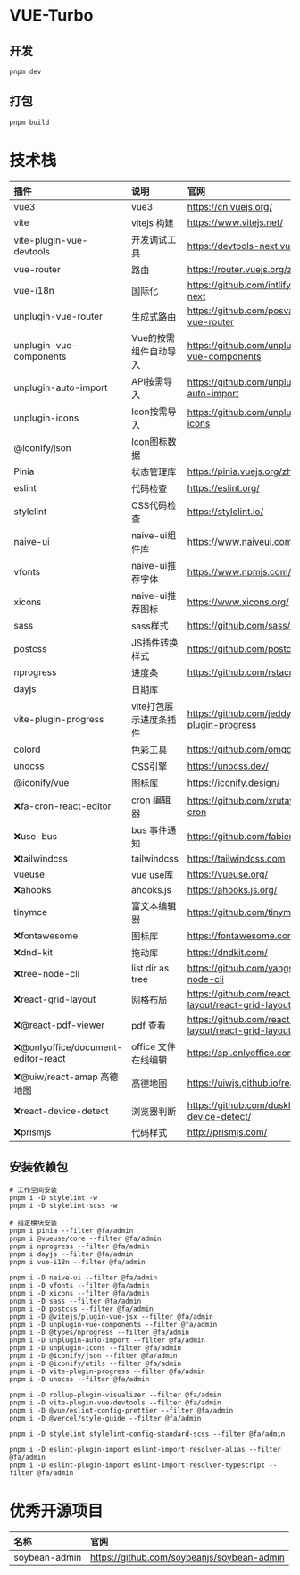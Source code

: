 # VUE-Turbo

## 开发

```
pnpm dev
```

## 打包

```
pnpm build
```

# 技术栈

| 插件                                | 说明                   | 官网                                                   |
| :---------------------------------- | :--------------------- | :----------------------------------------------------- |
| vue3                                | vue3                   | https://cn.vuejs.org/                                  |
| vite                                | vitejs 构建            | https://www.vitejs.net/                                |
| vite-plugin-vue-devtools            | 开发调试工具           | https://devtools-next.vuejs.org/                       |
| vue-router                          | 路由                   | https://router.vuejs.org/zh/                           |
| vue-i18n                            | 国际化                 | https://github.com/intlify/vue-i18n-next               |
| unplugin-vue-router                 | 生成式路由             | https://github.com/posva/unplugin-vue-router           |
| unplugin-vue-components             | Vue的按需组件自动导入  | https://github.com/unplugin/unplugin-vue-components    |
| unplugin-auto-import                | API按需导入            | https://github.com/unplugin/unplugin-auto-import       |
| unplugin-icons                      | Icon按需导入           | https://github.com/unplugin/unplugin-icons             |
| @iconify/json                       | Icon图标数据           |                                                        |
| Pinia                               | 状态管理库             | https://pinia.vuejs.org/zh/                            |
| eslint                              | 代码检查               | https://eslint.org/                                    |
| stylelint                           | CSS代码检查            | https://stylelint.io/                                  |
| naive-ui                            | naive-ui组件库         | https://www.naiveui.com/                               |
| vfonts                              | naive-ui推荐字体       | https://www.npmjs.com/package/vfonts                   |
| xicons                              | naive-ui推荐图标       | https://www.xicons.org/                                |
| sass                                | sass样式               | https://github.com/sass/dart-sass                      |
| postcss                             | JS插件转换样式         | https://github.com/postcss/postcss                     |
| nprogress                           | 进度条                 | https://github.com/rstacruz/nprogress                  |
| dayjs                               | 日期库                 |                                                        |
| vite-plugin-progress                | vite打包展示进度条插件 | https://github.com/jeddygong/vite-plugin-progress      |
| colord                              | 色彩工具               | https://github.com/omgovich/colord                     |
| unocss                              | CSS引擎                | https://unocss.dev/                                    |
| @iconify/vue                        | 图标库                 | https://iconify.design/                                |
| ❌fa-cron-react-editor              | cron 编辑器            | https://github.com/xrutayisire/react-js-cron           |
| ❌use-bus                           | bus 事件通知           | https://github.com/fabienjuif/use-bus                  |
| ❌tailwindcss                       | tailwindcss            | https://tailwindcss.com                                |
| vueuse                              | vue use库              | https://vueuse.org/                                    |
| ❌ahooks                            | ahooks.js              | https://ahooks.js.org/                                 |
| tinymce                             | 富文本编辑器           | https://github.com/tinymce/tinymce                     |
| ❌fontawesome                       | 图标库                 | https://fontawesome.com/                               |
| ❌dnd-kit                           | 拖动库                 | https://dndkit.com/                                    |
| ❌tree-node-cli                     | list dir as tree       | https://github.com/yangshun/tree-node-cli              |
| ❌react-grid-layout                 | 网格布局               | https://github.com/react-grid-layout/react-grid-layout |
| ❌@react-pdf-viewer                 | pdf 查看               | https://github.com/react-grid-layout/react-grid-layout |
| ❌@onlyoffice/document-editor-react | office 文件在线编辑    | https://api.onlyoffice.com/                            |
| ❌@uiw/react-amap 高德地图          | 高德地图               | https://uiwjs.github.io/react-amap/                    |
| ❌react-device-detect               | 浏览器判断             | https://github.com/duskload/react-device-detect/       |
| ❌prismjs                           | 代码样式               | http://prismjs.com/                                    |

## 安装依赖包

```
# 工作空间安装
pnpm i -D stylelint -w
pnpm i -D stylelint-scss -w

# 指定模块安装
pnpm i pinia --filter @fa/admin
pnpm i @vueuse/core --filter @fa/admin
pnpm i nprogress --filter @fa/admin
pnpm i dayjs --filter @fa/admin
pnpm i vue-i18n --filter @fa/admin

pnpm i -D naive-ui --filter @fa/admin
pnpm i -D vfonts --filter @fa/admin
pnpm i -D xicons --filter @fa/admin
pnpm i -D sass --filter @fa/admin
pnpm i -D postcss --filter @fa/admin
pnpm i -D @vitejs/plugin-vue-jsx --filter @fa/admin
pnpm i -D unplugin-vue-components --filter @fa/admin
pnpm i -D @types/nprogress --filter @fa/admin
pnpm i -D unplugin-auto-import --filter @fa/admin
pnpm i -D unplugin-icons --filter @fa/admin
pnpm i -D @iconify/json --filter @fa/admin
pnpm i -D @iconify/utils --filter @fa/admin
pnpm i -D vite-plugin-progress --filter @fa/admin
pnpm i -D unocss --filter @fa/admin

pnpm i -D rollup-plugin-visualizer --filter @fa/admin
pnpm i -D vite-plugin-vue-devtools --filter @fa/admin
pnpm i -D @vue/eslint-config-prettier --filter @fa/admin
pnpm i -D @vercel/style-guide --filter @fa/admin

pnpm i -D stylelint stylelint-config-standard-scss --filter @fa/admin

pnpm i -D eslint-plugin-import eslint-import-resolver-alias --filter @fa/admin
pnpm i -D eslint-plugin-import eslint-import-resolver-typescript --filter @fa/admin
```

# 优秀开源项目

| 名称          | 官网                                       |
| :------------ | :----------------------------------------- |
| soybean-admin | https://github.com/soybeanjs/soybean-admin |
